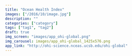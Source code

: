```yaml
---
title: "Ocean Health Index"
images: ["/2016/10/image.jpg"]
description: ""
categories: ["category"]
tags: ["tag1", "tag2"]
draft: true
img_screen: "images/app_ohi-global.png"
img_carousel: images/app_ohi-global_1425x576.png
app_link: "http://ohi-science.nceas.ucsb.edu/ohi-global"
---
```


